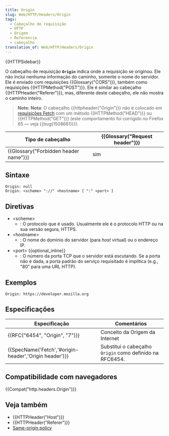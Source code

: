 ```yaml
---
title: Origin
slug: Web/HTTP/Headers/Origin
tags:
  - Cabeçalho de requisição
  - HTTP
  - Origem
  - Referencia
  - cabeçalho
translation_of: Web/HTTP/Headers/Origin
---
```

{{HTTPSidebar}}

O cabeçalho de requisição **`Origin`** indica onde a requisição se originou. Ele não inclui nenhuma informação do caminho, somente o nome do servidor. Ele é enviado com requisições {{Glossary("CORS")}}, também como requisições {{HTTPMethod("POST")}}. Ele é similar ao cabeçalho {{HTTPHeader("Referer")}}, mas, diferente deste cabeçalho, ele não mostra o caminho inteiro.

> **Note:** **Nota**: O cabeçalho {{httpheader("Origin")}} não é colocado em [requisições Fetch](/pt-BR/docs/Web/API/WindowOrWorkerGlobalScope/fetch) com um método {{HTTPMethod("HEAD")}} ou {{HTTPMethod("GET")}} (este comportamento foi corrigido no Firefox 65 — veja {{bug(1508661)}}).

| Tipo de cabeçalho                                | {{Glossary("Request header")}} |
| ------------------------------------------------ | ---------------------------------------- |
| {{Glossary("Forbidden header name")}} | sim                                      |

## Sintaxe

    Origin: null
    Origin: <scheme> "://" <hostname> [ ":" <port> ]

## Diretivas

- \<scheme>
  - : O protocolo que é usado. Usualmente ele é o protocolo HTTP ou na sua versão segura, HTTPS.
- \<hostname>
  - : O nome do domínio do servidor (para _host_ virtual) ou o endereço IP.
- \<port> {{optional_inline}}
  - : O número da porta TCP que o servidor está escutando. Se a porta não é dada, a porta padrão do serviço requisitado é implítica (e.g., "80" para uma URL HTTP).

## Exemplos

    Origin: https://developer.mozilla.org

## Especificações

| Especificação                                                            | Comentários                                              |
| ------------------------------------------------------------------------ | -------------------------------------------------------- |
| {{RFC("6454", "Origin", "7")}}                                 | Conceito da Origem da Internet                           |
| {{SpecName('Fetch','#origin-header','Origin header')}} | Substitui o cabeçalho `Origin` como definido na RFC6454. |

## Compatibilidade com navegadores

{{Compat("http.headers.Origin")}}

## Veja também

- {{HTTPHeader("Host")}}
- {{HTTPHeader("Referer")}}
- [Same-origin policy](/pt-BR/docs/Web/Security/Same-origin_policy)
